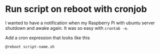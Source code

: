 # Run script on reboot with cronjob

I wanted to have a notification when my Raspberry Pi with ubuntu server shutdown and awake again. It was so easy with `crontab -e`.

Add a cron expression that looks like this

```
@reboot script-name.sh
```
